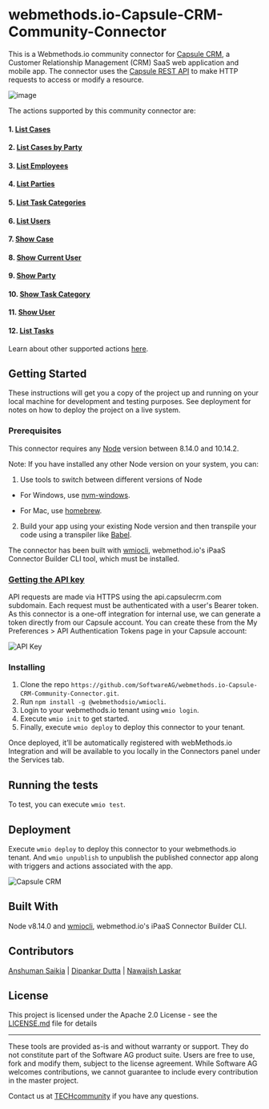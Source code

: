 # webmethods.io-Capsule-CRM-Community-Connector
This is a Webmethods.io community connector for [Capsule CRM](https://capsulecrm.com/), a Customer Relationship Management (CRM) SaaS web application and mobile app. The connector uses the [Capsule REST API](https://developer.capsulecrm.com/) to make HTTP requests to access or modify a resource. 

![image](https://user-images.githubusercontent.com/16189220/75323654-4fc97780-589b-11ea-94de-83d9d9a1e955.png)

The actions supported by this community connector are:

#### 1. [List Cases](https://developer.capsulecrm.com/v2/operations/Case)
#### 2. [List Cases by Party](https://developer.capsulecrm.com/v2/operations/Case)
#### 3. [List Employees](https://developer.capsulecrm.com/v2/operations/Party)
#### 4. [List Parties](https://developer.capsulecrm.com/v2/operations/Party)
#### 5. [List Task Categories](https://developer.capsulecrm.com/v2/operations/Task)
#### 6. [List Users](https://developer.capsulecrm.com/v2/operations/User)
#### 7. [Show Case](https://developer.capsulecrm.com/v2/operations/Case)
#### 8. [Show Current User](https://developer.capsulecrm.com/v2/operations/User)
#### 9. [Show Party](https://developer.capsulecrm.com/v2/operations/Party)
#### 10. [Show Task Category](https://developer.capsulecrm.com/v2/operations/Task)
#### 11. [Show User](https://developer.capsulecrm.com/v2/operations/User)
#### 12. [List Tasks](https://developer.capsulecrm.com/v2/operations/Task)

Learn about other supported actions [here](https://developer.capsulecrm.com/v2/overview/getting-started).

## Getting Started
These instructions will get you a copy of the project up and running on your local machine for development and testing purposes. See deployment for notes on how to deploy the project on a live system.

### Prerequisites
This connector requires any [Node](https://nodejs.org/dist/) version between 8.14.0 and 10.14.2.

Note: If you have installed any other Node version on your system, you can:
1. Use tools to switch between different versions of Node

  - For Windows, use [nvm-windows](https://github.com/coreybutler/nvm-windows#installation--upgrades).
  
  - For Mac, use [homebrew](https://brew.sh/).
2. Build your app using your existing Node version and then transpile your code using a transpiler like [Babel](https://babeljs.io/).

The connector has been built with [wmiocli](https://docs.webmethods.io/integration/developer_guide/connector_builder/#gsc.tab=0), webmethod.io's iPaaS Connector Builder CLI tool, which must be installed. 

### [Getting the API key](https://developer.capsulecrm.com/v2/overview/authentication)
API requests are made via HTTPS using the api.capsulecrm.com subdomain. Each request must be authenticated with a user's Bearer token. As this connector is a one-off integration for internal use, we can generate a token directly from our Capsule account. You can create these from the My Preferences > API Authentication Tokens page in your Capsule account:

![API Key](https://user-images.githubusercontent.com/16189220/75323237-805ce180-589a-11ea-974f-6dcc1e0aa78f.png)

### Installing
1. Clone the repo `https://github.com/SoftwareAG/webmethods.io-Capsule-CRM-Community-Connector.git`.
2. Run `npm install -g @webmethodsio/wmiocli`.
3. Login to your webmethods.io tenant using `wmio login`.
4. Execute `wmio init` to get started.
5. Finally, execute `wmio deploy` to deploy this connector to your tenant.

Once deployed, it’ll be automatically registered with webMethods.io Integration and will be available to you locally in the Connectors panel under the Services tab.

## Running the tests
To test, you can execute `wmio test`.

## Deployment
Execute `wmio deploy` to deploy this connector to your webmethods.io tenant. And `wmio unpublish` to unpublish the published connector app along with triggers and actions associated with the app.

![Capsule CRM](https://user-images.githubusercontent.com/16189220/75323330-ab473580-589a-11ea-8e20-0d54dc270a8e.png)

## Built With
Node v8.14.0 and [wmiocli](https://docs.webmethods.io/integration/developer_guide/connector_builder/#gsc.tab=0), webmethod.io's iPaaS Connector Builder CLI.

## Contributors
[Anshuman Saikia](https://github.com/anshu96788) |
[Dipankar Dutta](https://github.com/DipankarDDUT) |
[Nawajish Laskar](https://github.com/Nawajish)

## License
This project is licensed under the Apache 2.0 License - see the [LICENSE.md](https://github.com/SoftwareAG/webmethods-microservicesruntime-samples/blob/master/LICENSE) file for details

______________________
These tools are provided as-is and without warranty or support. They do not constitute part of the Software AG product suite. Users are free to use, fork and modify them, subject to the license agreement. While Software AG welcomes contributions, we cannot guarantee to include every contribution in the master project.

Contact us at [TECHcommunity](mailto:technologycommunity@softwareag.com?subject=Github/SoftwareAG) if you have any questions.

